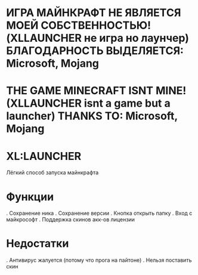 # ИГРА МАЙНКРАФТ НЕ ЯВЛЯЕТСЯ МОЕЙ СОБСТВЕННОСТЬЮ! (XLLAUNCHER не игра но лаунчер) БЛАГОДАРНОСТЬ ВЫДЕЛЯЕТСЯ: Microsoft, Mojang
# THE GAME MINECRAFT ISNT MINE! (XLLAUNCHER isnt a game but a launcher) THANKS TO: Microsoft, Mojang

# XL:LAUNCHER
Лёгкий способ запуска майнкрафта

# Функции
. Сохранение ника
. Сохранение версии
. Кнопка открыть папку
. Вход с майкрософт
. Поддержка скинов акк-ов лицензии

# Недостатки
. Антивирус жалуется (потому что прога на пайтоне)
. Нельзя поставить скин
